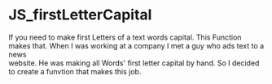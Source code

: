# JS_firstLetterCapital
If you need to make first Letters of a text words capital. This Function makes that. When I was working at a company I met a guy who ads text to a news    
website. He was making all Words' first letter capital by hand. So I decided to create a funvtion that makes this job.  
